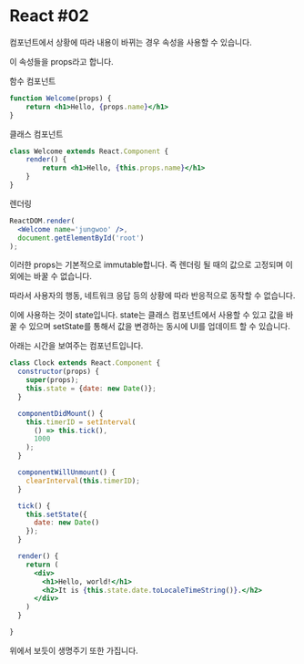 # React #02

컴포넌트에서 상황에 따라 내용이 바뀌는 경우 속성을 사용할 수 있습니다.

이 속성들을 props라고 합니다. 

함수 컴포넌트

```jsx
function Welcome(props) {
    return <h1>Hello, {props.name}</h1>
}
```
클래스 컴포넌트
```jsx
class Welcome extends React.Component {
    render() {
        return <h1>Hello, {this.props.name}</h1>
    }
}
```
렌더링
```jsx
ReactDOM.render(
  <Welcome name='jungwoo' />,
  document.getElementById('root')
);
```



이러한 props는 기본적으로 immutable합니다. 즉 렌더링 될 때의 값으로 고정되며 이외에는 바꿀 수 없습니다.

따라서 사용자의 행동, 네트워크 응답 등의 상황에 따라 반응적으로 동작할 수 없습니다.

이에 사용하는 것이 state입니다.
state는 클래스 컴포넌트에서 사용할 수 있고 값을 바꿀 수 있으며 setState를 통해서 값을 변경하는 동시에 UI를 업데이트 할 수 있습니다.

아래는 시간을 보여주는 컴포넌트입니다.

```jsx
class Clock extends React.Component {
  constructor(props) {
    super(props);
    this.state = {date: new Date()};
  }

  componentDidMount() {
    this.timerID = setInterval(
      () => this.tick(),
      1000
    );
  }

  componentWillUnmount() {
    clearInterval(this.timerID);
  }

  tick() {
    this.setState({
      date: new Date()
    });
  }

  render() {
    return (
      <div>
        <h1>Hello, world!</h1>
        <h2>It is {this.state.date.toLocaleTimeString()}.</h2>
      </div>
    )
  }

}
```

위에서 보듯이 생명주기 또한 가집니다.

